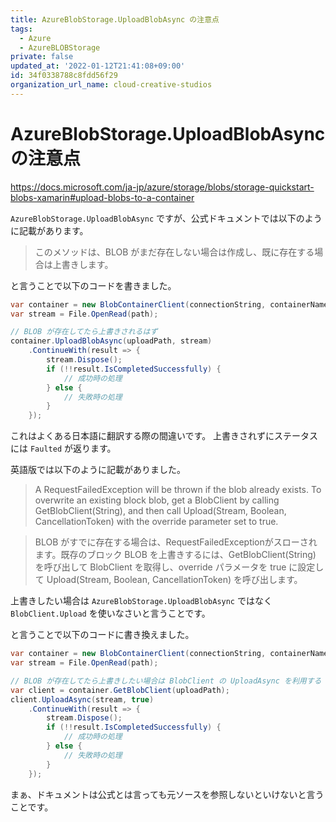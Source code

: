 ```yaml
---
title: AzureBlobStorage.UploadBlobAsync の注意点
tags:
  - Azure
  - AzureBLOBStorage
private: false
updated_at: '2022-01-12T21:41:08+09:00'
id: 34f0338788c8fdd56f29
organization_url_name: cloud-creative-studios
---
```

# AzureBlobStorage.UploadBlobAsync の注意点

https://docs.microsoft.com/ja-jp/azure/storage/blobs/storage-quickstart-blobs-xamarin#upload-blobs-to-a-container

`AzureBlobStorage.UploadBlobAsync` ですが、公式ドキュメントでは以下のように記載があります。

>このメソッドは、BLOB がまだ存在しない場合は作成し、既に存在する場合は上書きします。

と言うことで以下のコードを書きました。

```C#
var container = new BlobContainerClient(connectionString, containerName);
var stream = File.OpenRead(path);

// BLOB が存在してたら上書きされるはず
container.UploadBlobAsync(uploadPath, stream)
    .ContinueWith(result => {
        stream.Dispose();
        if (!!result.IsCompletedSuccessfully) {
            // 成功時の処理
        } else {
            // 失敗時の処理
        }
    });
```

これはよくある日本語に翻訳する際の間違いです。
上書きされずにステータスには `Faulted` が返ります。

英語版では以下のように記載がありました。

>A RequestFailedException will be thrown if the blob already exists. To overwrite an existing block blob, get a BlobClient by calling GetBlobClient(String), and then call Upload(Stream, Boolean, CancellationToken) with the override parameter set to true.

>BLOB がすでに存在する場合は、RequestFailedExceptionがスローされます。既存のブロック BLOB を上書きするには、GetBlobClient(String) を呼び出して BlobClient を取得し、override パラメータを true に設定して Upload(Stream, Boolean, CancellationToken) を呼び出します。

上書きしたい場合は `AzureBlobStorage.UploadBlobAsync` ではなく `BlobClient.Upload` を使いなさいと言うことです。

と言うことで以下のコードに書き換えました。

```C#
var container = new BlobContainerClient(connectionString, containerName);
var stream = File.OpenRead(path);

// BLOB が存在してたら上書きしたい場合は BlobClient の UploadAsync を利用する
var client = container.GetBlobClient(uploadPath);
client.UploadAsync(stream, true)
    .ContinueWith(result => {
        stream.Dispose();
        if (!!result.IsCompletedSuccessfully) {
            // 成功時の処理
        } else {
            // 失敗時の処理
        }
    });
```

まぁ、ドキュメントは公式とは言っても元ソースを参照しないといけないと言うことです。
